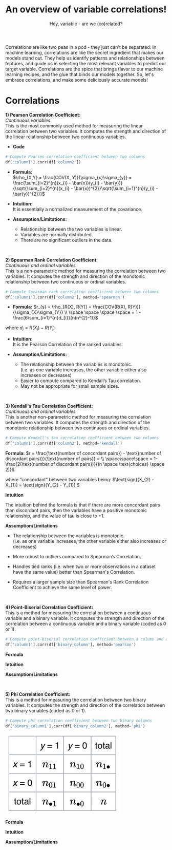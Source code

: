 ﻿---
layout: post
title: An overview of variable correlations!
subtitle: Hey, variable - are we (co)related?
katex: true
image: /img/correlations/small-correlation-and-causation.webp
bigimg: /img/correlations/correlation_big_logo.png
tags: [machine-learning, mathematics, correlation]
---

Correlations are like two peas in a pod - they just can't be separated. In machine learning, correlations are like the secret ingredient that makes our models stand out. They help us identify patterns and relationships between features, and guide us in selecting the most relevant variables to predict our target variable. Correlations are the spice that brings flavor to our machine learning recipes, and the glue that binds our models together. So, let's embrace correlations, and make some deliciously accurate models!

# Correlations

**1) Pearson Correlation Coefficient:** <br>
*Continuous variables* <br>
This is the most commonly used method for measuring the linear correlation between two variables. It computes the strength and direction of the linear relationship between two continuous variables.

- **Code** <br>
```python
# Compute Pearson correlation coefficient between two columns
df['column1'].corr(df['column2'])
```

- **Formula:** <br>
$\rho_{X,Y} = \frac{COV(X, Y)}{\sigma_{x}\sigma_{y}} = \frac{\sum_{i=2}^{n}(x_{i} - \bar{x})(y_{i} - \bar{y})}{\sqrt{\sum_{i=2}^{n}(x_{i} - \bar{x})^{2}}\sqrt{\sum_{i=1}^{n}(y_{i} - \bar{y})^{2}}}$ 

- **Intuition:** <br>
It is essentially a normalized measurement of the covariance.

- **Assumption/Limitations:**
    - Relationship between the two variables is linear. <br>
    - Variables are normally distributed. <br>
    - There are no significant outliers in the data. <br>
<br>

**2) Spearman Rank Correlation Coefficient:** <br>
*Continuous and ordinal variables* <br>
This is a non-parametric method for measuring the correlation between two variables. It computes the strength and direction of the monotonic relationship between two continuous or ordinal variables.
```python
# Compute Spearman rank correlation coefficient between two columns
df['column1'].corr(df['column2'], method='spearman')
```

- **Formula:**
$r_{s} = \rho_{R(X), R(Y)} = \frac{COV(R(X), R(Y))}{\sigma_{X}\sigma_{Y}} \\ \space \space \space \space = 1 - \frac{6\sum_{i=1}^{n}d_{i}}{n(n^{2}-1)}$ 

where $d_{i} = R(X_{i}) - R(Y_{i})$

- **Intuition:** <br>
It is the Pearson Correlation of the ranked variables.

- **Assumption/Limitations:** <br>
    - The relationship between the variables is monotonic. <br>
    (i.e. as one variable increases, the other variable either also increases or decreases) <br>
    - Easier to compute compared to Kendall’s Tau correlation. <br>
    - May not be appropriate for small sample sizes. <br>
<br>

**3) Kendall's Tau Correlation Coefficient:** <br>
*Continuous and ordinal variables* <br>
This is another non-parametric method for measuring the correlation between two variables. It computes the strength and direction of the monotonic relationship between two continuous or ordinal variables.
```python
# Compute Kendall's tau correlation coefficient between two columns
df['column1'].corr(df['column2'], method='kendall')
```

**Formula:**
$r = \frac{\text{number of concordant pairs}) - \text{(number of discordant pairs)}}{\text{number of pairs}} = \\ \space\space\space = 1-\frac{2(\text{number of discordant pairs})}{(n \space \text{choices} \space 2)}$

where “concordant” between two variables being:
$\text{sign}(X_{2} - X_{1}) = \text{sign}(Y_{2} - Y_{1}) $

**Intuition**

The intuition behind the formula is that if there are more concordant pairs than discordant pairs, then the variables have a positive monotonic relationship, and the value of tau is close to +1.

**Assumption/Limitations**

- The relationship between the variables is monotonic. <br>
(i.e. as one variable increases, the other variable either also increases or decreases)

- More robust to outliers compared to Spearman’s Correlation.

- Handles tied ranks (i.e. when two or more observations in a dataset have the same value) better than Spearman's Correlation.

- Requires a larger sample size than Spearman's Rank Correlation Coefficient to achieve the same level of power.

<br>

**4) Point-Biserial Correlation Coefficient:** <br>
This is a method for measuring the correlation between a continuous variable and a binary variable. It computes the strength and direction of the correlation between a continuous variable and a binary variable (coded as 0 or 1).
```python
# Compute point-biserial correlation coefficient between a column and a binary column
df['column1'].corr(df['binary_column'], method='pearson')
```

**Formula**

**Intuition**

**Assumption/Limitations**

<br>

**5) Phi Correlation Coefficient:** <br>
This is a method for measuring the correlation between two binary variables. It computes the strength and direction of the correlation between two binary variables (coded as 0 or 1).
```python
# Compute phi correlation coefficient between two binary columns
df['binary_column1'].corr(df['binary_column2'], method='phi')
```

![](/img/correlations/groups.png)

**Formula**

**Intuition**

**Assumption/Limitations**